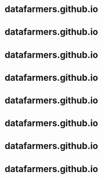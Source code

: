 # datafarmers.github.io
# datafarmers.github.io
# datafarmers.github.io
# datafarmers.github.io
# datafarmers.github.io
# datafarmers.github.io
# datafarmers.github.io
# datafarmers.github.io
